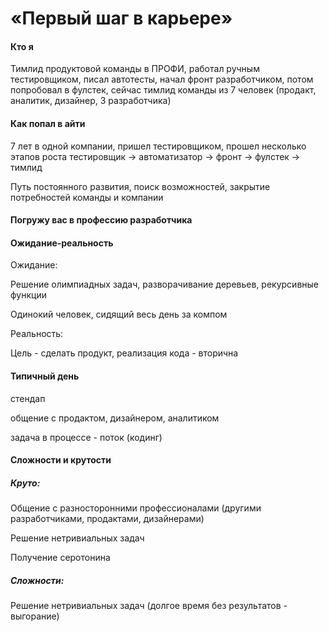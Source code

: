 # «Первый шаг в карьере»

#### Кто я

Тимлид продуктовой команды в ПРОФИ, работал ручным тестировщиком, писал автотесты, начал фронт разработчиком, потом попробовал в фулстек, сейчас тимлид команды из 7 человек (продакт, аналитик, дизайнер, 3 разработчика)

#### Как попал в айти

7 лет в одной компании, пришел тестировщиком, прошел несколько этапов роста тестировщик -> автоматизатор -> фронт -> фулстек -> тимлид

Путь постоянного развития, поиск возможностей, закрытие потребностей команды и компании



#### Погружу вас в профессию разработчика

#### Ожидание-реальность

Ожидание: 

Решение олимпиадных задач, разворачивание деревьев, рекурсивные функции 

Одинокий человек, сидящий весь день за компом

Реальность:

Цель - сделать продукт, реализация кода - вторична

#### Типичный день

стендап

общение с продактом, дизайнером, аналитиком

задача в процессе - поток (кодинг)

#### Сложности и крутости

##### Круто:

Общение с разносторонними профессионалами (другими разработчиками, продактами, дизайнерами)

Решение нетривиальных задач

Получение серотонина

##### Сложности:

Решение нетривиальных задач (долгое время без результатов - выгорание)



